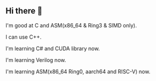 ## Hi there 👋
I'm good at C and ASM(x86_64 & Ring3 & SIMD only). 

I can use C++.

I'm learning C# and CUDA library now.

I'm learning Verilog now.

I'm learning ASM(x86_64 Ring0, aarch64 and RISC-V) now.

<!--
**copper187/copper187** is a ✨ _special_ ✨ repository because its `README.md` (this file) appears on your GitHub profile.

Here are some ideas to get you started:

- 🔭 I’m currently working on ...
- 🌱 I’m currently learning ...
- 👯 I’m looking to collaborate on ...
- 🤔 I’m looking for help with ...
- 💬 Ask me about ...
- 📫 How to reach me: ...
- 😄 Pronouns: ...
- ⚡ Fun fact: ...
-->
